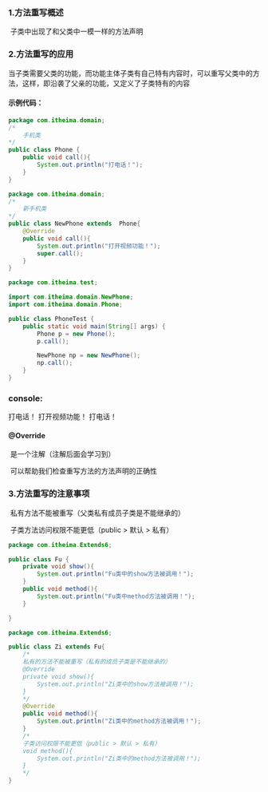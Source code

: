 ### 1.方法重写概述

​		子类中出现了和父类中一模一样的方法声明

### 2.方法重写的应用

​	当子类需要父类的功能，而功能主体子类有自己特有内容时，可以重写父类中的方法，这样，即沿袭了父亲的功能，又定义了子类特有的内容



#### 示例代码：

```java
package com.itheima.domain;
/*
	手机类
*/
public class Phone {
    public void call(){
        System.out.println("打电话！");
    }
}
```

```java
package com.itheima.domain;
/*
	新手机类
*/
public class NewPhone extends  Phone{
    @Override
    public void call(){
        System.out.println("打开视频功能！");
        super.call();
    }
}
```

```java
package com.itheima.test;

import com.itheima.domain.NewPhone;
import com.itheima.domain.Phone;

public class PhoneTest {
    public static void main(String[] args) {
        Phone p = new Phone();
        p.call();

        NewPhone np = new NewPhone();
        np.call();
    }
}
```

### console:

打电话！
打开视频功能！
打电话！



#### @Override

​	是一个注解（注解后面会学习到）

​	可以帮助我们检查重写方法的方法声明的正确性

### 3.方法重写的注意事项

​	私有方法不能被重写（父类私有成员子类是不能继承的）

​	子类方法访问权限不能更低（public > 默认  > 私有）

```java
package com.itheima.Extends6;

public class Fu {
    private void show(){
        System.out.println("Fu类中的show方法被调用！");
    }
    public void method(){
        System.out.println("Fu类中method方法被调用！");
    }

}
```

```java
package com.itheima.Extends6;

public class Zi extends Fu{
    /*
    私有的方法不能被重写（私有的成员子类是不能继承的）
    @Override
    private void show(){
        System.out.println("Zi类中的show方法被调用！");
    }
    */
    @Override
    public void method(){
        System.out.println("Zi类中的method方法被调用！");
    }
    /*
    子类访问权限不能更低（public > 默认 > 私有）
    void method(){
        System.out.println("Zi类中的method方法被调用！");
    }
    */
}
```